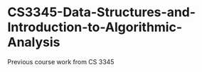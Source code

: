 # CS3345-Data-Structures-and-Introduction-to-Algorithmic-Analysis

Previous course work from CS 3345

